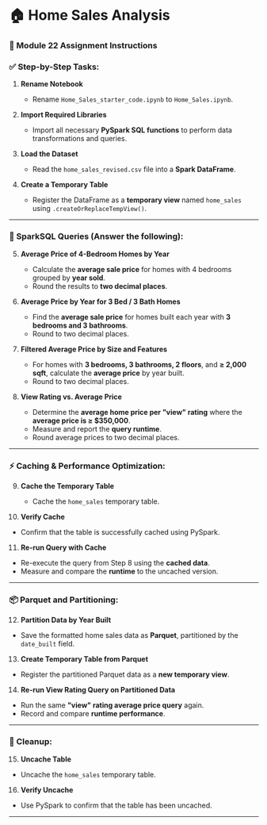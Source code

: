 # 🏠 **Home Sales Analysis**

### 📘 Module 22 Assignment Instructions

### ✅ Step-by-Step Tasks:

1. **Rename Notebook**

   * Rename `Home_Sales_starter_code.ipynb` to `Home_Sales.ipynb`.

2. **Import Required Libraries**

   * Import all necessary **PySpark SQL functions** to perform data transformations and queries.

3. **Load the Dataset**

   * Read the `home_sales_revised.csv` file into a **Spark DataFrame**.

4. **Create a Temporary Table**

   * Register the DataFrame as a **temporary view** named `home_sales` using `.createOrReplaceTempView()`.

---

### 🔎 SparkSQL Queries (Answer the following):

5. **Average Price of 4-Bedroom Homes by Year**

   * Calculate the **average sale price** for homes with 4 bedrooms grouped by **year sold**.
   * Round the results to **two decimal places**.

6. **Average Price by Year for 3 Bed / 3 Bath Homes**

   * Find the **average sale price** for homes built each year with **3 bedrooms and 3 bathrooms**.
   * Round to two decimal places.

7. **Filtered Average Price by Size and Features**

   * For homes with **3 bedrooms, 3 bathrooms, 2 floors**, and **≥ 2,000 sqft**, calculate the **average price** by year built.
   * Round to two decimal places.

8. **View Rating vs. Average Price**

   * Determine the **average home price per "view" rating** where the **average price is ≥ \$350,000**.
   * Measure and report the **query runtime**.
   * Round average prices to two decimal places.

---

### ⚡ Caching & Performance Optimization:

9. **Cache the Temporary Table**

   * Cache the `home_sales` temporary table.

10. **Verify Cache**

* Confirm that the table is successfully cached using PySpark.

11. **Re-run Query with Cache**

* Re-execute the query from Step 8 using the **cached data**.
* Measure and compare the **runtime** to the uncached version.

---

### 📦 Parquet and Partitioning:

12. **Partition Data by Year Built**

* Save the formatted home sales data as **Parquet**, partitioned by the `date_built` field.

13. **Create Temporary Table from Parquet**

* Register the partitioned Parquet data as a **new temporary view**.

14. **Re-run View Rating Query on Partitioned Data**

* Run the same **"view" rating average price query** again.
* Record and compare **runtime performance**.

---

### 🧹 Cleanup:

15. **Uncache Table**

* Uncache the `home_sales` temporary table.

16. **Verify Uncache**

* Use PySpark to confirm that the table has been uncached.

---
